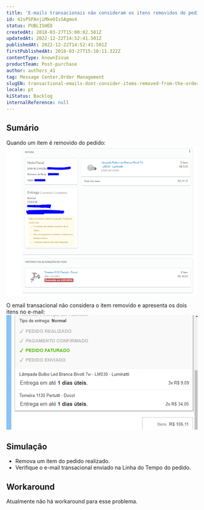 ```yaml
---
title: 'E-mails transacionais não consideram os itens removidos do pedido'
id: 42sPSPAnjiMkeOIsSAgmo4
status: PUBLISHED
createdAt: 2018-03-27T15:00:02.581Z
updatedAt: 2022-12-22T14:52:41.501Z
publishedAt: 2022-12-22T14:52:41.501Z
firstPublishedAt: 2018-03-27T15:10:11.322Z
contentType: knownIssue
productTeam: Post-purchase
author: authors_41
tag: Message Center,Order Management
slugEN: transactional-emails-dont-consider-items-removed-from-the-order
locale: pt
kiStatus: Backlog
internalReference: null
---
```


## Sumário

Quando um item é removido do pedido:
![item removido](https://raw.githubusercontent.com/vtexdocs/known-issues/refs/heads/main/docs/pt/known-issues/Post-purchase/e-mails-transacionais-nao-consideram-os-itens-removidos-do-pedido_1.jpg)

O email transacional não considera o item removido e apresenta os dois itens no e-mail:
![email transacional](https://raw.githubusercontent.com/vtexdocs/known-issues/refs/heads/main/docs/pt/known-issues/Post-purchase/e-mails-transacionais-nao-consideram-os-itens-removidos-do-pedido_2.jpg)



## Simulação

- Remova um item do pedido realizado.
- Verifique o e-mail transacional enviado na Linha do Tempo do pedido.

## Workaround

Atualmente não há workaround para esse problema.

